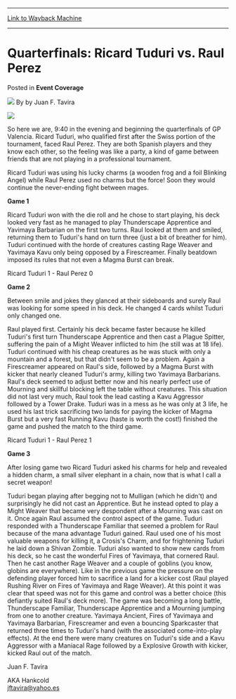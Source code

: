 
---
[Link to Wayback Machine](https://web.archive.org/web/20220625194325/https://magic.wizards.com/en/articles/archive/event-coverage/quarterfinals-ricard-tuduri-vs-raul-perez-2000-01-01)

[_metadata_:author]:- "by Juan F. Tavira"
[_metadata_:description]:- "So here we are, 9:40 in the evening and beginning the quarterfinals of GP Valencia. Ricard Tuduri, who qualified first after the Swiss portion of the tournament, faced Raul Perez. They are both Spanish players and they know each other, so the feeling was like a party, a kind of game between friends that are not playing in a professional tournament. Ricard Tuduri was using his"
[_metadata_:generator]:- "Drupal 7 (http://drupal.org)"
[_metadata_:node]:- "810976"
[_metadata_:publish_date]:- "2000-01-01"
[_metadata_:source]:- "div-main-content"
[_metadata_:title]:- "Quarterfinals: Ricard Tuduri vs. Raul Perez"
[_metadata_:wayback_capture_timestamp]:- "2022-06-25 19:43:25"
[_metadata_:wayback_raw_url]:- "https://web.archive.org/web/20220625194325id_/https://magic.wizards.com/en/articles/archive/event-coverage/quarterfinals-ricard-tuduri-vs-raul-perez-2000-01-01"
[_metadata_:wayback_url]:- "https://magic.wizards.com/en/articles/archive/event-coverage/quarterfinals-ricard-tuduri-vs-raul-perez-2000-01-01"
---


Quarterfinals: Ricard Tuduri vs. Raul Perez
===========================================



 Posted in **Event Coverage**







![](https://media.magic.wizards.com/styles/auth_small/public/generic-avatar-150_738.png)
By by Juan F. Tavira











![](https://media.magic.wizards.com/image_legacy_migration/sideboard/images/GPVAL01/862.jpg)

So here we are, 9:40 in the evening and beginning the quarterfinals of GP Valencia. Ricard Tuduri, who qualified first after the Swiss portion of the tournament, faced Raul Perez. They are both Spanish players and they know each other, so the feeling was like a party, a kind of game between friends that are not playing in a professional tournament.



Ricard Tuduri was using his lucky charms (a wooden frog and a foil Blinking Angel) while Raul Perez used no charms but the force! Soon they would continue the never-ending fight between mages.



**Game 1**


Ricard Tuduri won with the die roll and he chose to start playing, his deck looked very fast as he managed to play Thunderscape Apprentice and Yavimaya Barbarian on the first two turns. Raul looked at them and smiled, returning them to Tuduri's hand on turn three (just a bit of breather for him). Tuduri continued with the horde of creatures casting Rage Weaver and Yavimaya Kavu only being opposed by a Firescreamer. Finally beatdown imposed its rules that not even a Magma Burst can break.



Ricard Tuduri 1 - Raul Perez 0



**Game 2**


Between smile and jokes they glanced at their sideboards and surely Raul was looking for some speed in his deck. He changed 4 cards whilst Tuduri only changed one.



Raul played first. Certainly his deck became faster because he killed Tuduri's first turn Thunderscape Apprentice and then cast a Plague Spitter, suffering the pain of a Might Weaver inflicted to him (he still was at 18 life). Tuduri continued with his cheap creatures as he was stuck with only a mountain and a forest, but that didn't seem to be a problem. Again a Firescreamer appeared on Raul's side, followed by a Magma Burst with kicker that nearly cleaned Tuduri's army, killing two Yavimaya Barbarians. Raul's deck seemed to adjust better now and his nearly perfect use of Mourning and skillful blocking left the table without creatures. This situation did not last very much, Raul took the lead casting a Kavu Aggressor followed by a Tower Drake. Tuduri was in a mess as he was only at 3 life, he used his last trick sacrificing two lands for paying the kicker of Magma Burst but a very fast Running Kavu (haste is worth the cost!) finished the game and pushed the match to the third game.



Ricard Tuduri 1 - Raul Perez 1



**Game 3**


After losing game two Ricard Tuduri asked his charms for help and revealed a hidden charm, a small silver elephant in a chain, now that is what I call a secret weapon!



Tuduri began playing after begging not to Mulligan (which he didn't) and surprisingly he did not cast an Apprentice. But he instead opted to play a Might Weaver that became very despondent after a Mourning was cast on it. Once again Raul assumed the control aspect of the game. Tuduri responded with a Thunderscape Familiar that seemed a problem for Raul because of the mana advantage Tuduri gained. Raul used one of his most valuable weapons for killing it, a Crosis's Charm, and for frightening Tuduri he laid down a Shivan Zombie. Tuduri also wanted to show new cards from his deck, so he cast the wonderful Fires of Yavimaya, that cornered Raul. Then he cast another Rage Weaver and a couple of goblins (you know, globins are everywhere). Like in the previous game the pressure on the defending player forced him to sacrifice a land for a kicker cost (Raul played Rushing River on Fires of Yavimaya and Rage Weaver). At this point it was clear that speed was not for this game and control was a better choice (this defiantly suited Raul's deck more). The game was becoming a long battle, Thunderscape Familiar, Thunderscape Apprentice and a Mourning jumping from one to another creature. Yavimaya Ancient, Fires of Yavimaya and Yavimaya Barbarian, Firescreamer and even a bouncing Sparkcaster that returned three times to Tuduri's hand (with the associated come-into-play effects). At the end there were many creatures on Tuduri's side and a Kavu Aggressor with a Maniacal Rage followed by a Explosive Growth with kicker, kicked Raul out of the match.




Juan F. Tavira  

AKA Hankcold  
[jftavira@yahoo.es](mailto:jftavira@yahoo.es)








